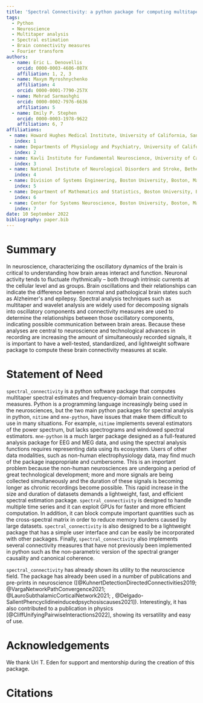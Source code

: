 ```yaml
---
title: 'Spectral Connectivity: a python package for computing multitaper spectral estimates and frequency-domain brain connectivity measures on the CPU and GPU'
tags:
  - Python
  - Neuroscience
  - Multitaper analysis
  - Spectral estimation
  - Brain connectivity measures
  - Fourier transform
authors:
  - name: Eric L. Denovellis
    orcid: 0000-0003-4606-087X
    affiliation: 1, 2, 3
  - name: Maxym Myroshnychenko
    affiliation: 4
    orcid: 0000-0001-7790-257X
  - name: Mehrad Sarmashghi
    orcid: 0000-0002-7976-6636
    affiliation: 5
  - name: Emily P. Stephen
    orcid: 0000-0003-1978-9622
    affiliation: 6, 7
affiliations:
 - name: Howard Hughes Medical Institute, University of California, San Francisco, San Francisco, California
   index: 1
 - name: Departments of Physiology and Psychiatry, University of California, San Francisco, San Francisco, California
   index: 2
 - name: Kavli Institute for Fundamental Neuroscience, University of California, San Francisco, San Francisco, California
   index: 3
 - name: National Institute of Neurological Disorders and Stroke, Bethesda, Maryland
   index: 4
 - name: Division of Systems Engineering, Boston University, Boston, Massachusetts
   index: 5
 - name: Department of Mathematics and Statistics, Boston University, Boston, Massachusetts
   index: 6
 - name: Center for Systems Neuroscience, Boston University, Boston, Massachusetts
   index: 7
date: 10 September 2022
bibliography: paper.bib
---
```


# Summary

In neuroscience, characterizing the oscillatory dynamics of the brain is critical to understanding how brain areas interact and function. Neuronal activity tends to fluctuate rhythmically – both through intrinsic currents at the cellular level and as groups. Brain oscillations and their relationships can indicate the difference between normal and pathological brain states such as Alzheimer's and epilepsy. Spectral analysis techniques such as multitaper and wavelet analysis are widely used for decomposing signals into oscillatory components and connectivity measures are used to determine the relationships between those oscillatory components, indicating possible communication between brain areas. Because these analyses are central to neuroscience and technological advances in recording are increasing the amount of simultaneously recorded signals, it is important to have a well-tested, standardized, and lightweight software package to compute these brain connectivity measures at scale.


# Statement of Need

`spectral_connectivity` is a python software package that computes multitaper spectral estimates and frequency-domain brain connectivity measures. Python is a programming language increasingly being used in the neurosciences, but the two main python packages for spectral analysis in python, `nitime` and `mne-python`, have issues that make them difficult to use in many situations. For example, `nitime` implements several estimators of the power spectrum, but lacks spectrograms and windowed spectral estimators. `mne-python` is a much larger package designed as a full-featured analysis package for EEG and MEG data, and using the spectral analysis functions requires representing data using its ecosystem. Users of other data modalities, such as non-human electrophysiology data, may find much of the package inappropriate and cumbersome. This is an important problem because the non-human neurosciences are undergoing a period of great technological development; more and more signals are being collected simultaneously and the duration of these signals is becoming longer as chronic recordings become possible. This rapid increase in the size and duration of datasets demands a lightweight, fast, and efficient spectral estimation package. `spectral_connectivity` is designed to handle multiple time series and it can exploit GPUs for faster and more efficient computation. In addition, it can block compute important quantities such as the cross-spectral matrix in order to reduce memory burdens caused by large datasets. `spectral_connectivity` is also designed to be a lightweight package that has a simple user interface and can be easily be incorporated with other packages. Finally, `spectral_connectivity` also implements several connectivity measures that have not previously been implemented in python such as the non-parametric version of the spectral granger causality and canonical coherence.

`spectral_connectivity` has already shown its utility to the neuroscience field. The package has already been used in a number of publications and pre-prints in neuroscience ([@KuhnertDetectionDirectedConnectivities2019; @VargaNetworkPathConvergence2021; @LauroSubthalamicCorticalNetwork2021;
  , @Delgado-SallentPhencyclidineinducedpsychosiscauses2021]). Interestingly, it has also contributed to a publication in physics [@CliffUnifyingPairwiseInteractions2022], showing its versatility and easy of use.

# Acknowledgements
We thank Uri T. Eden for support and mentorship during the creation of this package.

# Citations
